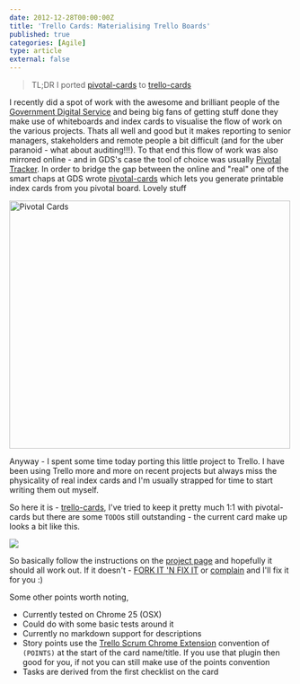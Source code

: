 ```yaml
---
date: 2012-12-28T00:00:00Z
title: 'Trello Cards: Materialising Trello Boards'
published: true
categories: [Agile]
type: article
external: false
---
```

> TL;DR I ported [pivotal-cards](https://github.com/psd/pivotal-cards) to [trello-cards](http://yobriefca.se/trello-cards)

I recently did a spot of work with the awesome and brilliant people of the [Government Digital Service](http://digital.cabinetoffice.gov.uk/category/gds/) and being big fans of getting stuff done they make use of whiteboards and index cards to visualise the flow of work on the various projects.  Thats all well and good but it makes reporting to senior managers, stakeholders and remote people a bit difficult (and for the uber paranoid - what about auditing!!!).  To that end this flow of work was also mirrored online - and in GDS's case the tool of choice was usually [Pivotal Tracker](http://pivotaltracker.com).  In order to bridge the gap between the online and "real" one of the smart chaps at GDS wrote [pivotal-cards](https://github.com/psd/pivotal-cards) which lets you generate printable index cards from you pivotal board.  Lovely stuff

<a href="http://www.flickr.com/photos/psd/7160723862/" title="Pivotal Cards by psd, on Flickr"><img src="http://farm8.staticflickr.com/7223/7160723862_ef5d8e59a7.jpg" width="500" height="442" alt="Pivotal Cards"></a>

Anyway - I spent some time today porting this little project to Trello.  I have been using Trello more and more on recent projects but always miss the physicality of real index cards and I'm usually strapped for time to start writing them out myself.

So here it is - [trello-cards](http://yobriefca.se/trello-cards), I've tried to keep it pretty much 1:1 with pivotal-cards but there are some `TODO`s still outstanding - the current card make up looks a bit like this.

<img src="/images/blog/cardmocks.png" />

So basically follow the instructions on the [project page](http://yobriefca.se/trello-cards/) and hopefully it should all work out.  If it doesn't - [FORK IT 'N FIX IT](https://github.com/kouphax/trello-cards) or [complain](https://github.com/kouphax/trello-cards/issues) and I'll fix it for you :) 

Some other points worth noting,

- Currently tested on Chrome 25 (OSX)
- Could do with some basic tests around it
- Currently no markdown support for descriptions
- Story points use the [Trello Scrum Chrome Extension](https://chrome.google.com/webstore/detail/jdbcdblgjdpmfninkoogcfpnkjmndgje?utm_source=chrome-ntp-icon) convention of `(POINTS)` at the start of the card name/title.  If you use that plugin then good for you, if not you can still make use of the points convention
- Tasks are derived from the first checklist on the card
